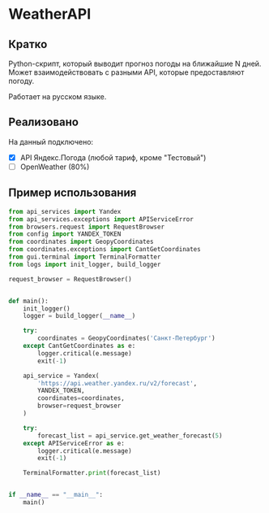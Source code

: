 # WeatherAPI

## Кратко
Python-скрипт, который выводит прогноз погоды на ближайшие N дней. Может взаимодействовать с разными API, которые предоставляют погоду.

Работает на русском языке.

## Реализовано
На данный подключено:
- [x] API Яндекс.Погода (любой тариф, кроме "Тестовый")
- [ ] OpenWeather (80%)

## Пример использования
```python
from api_services import Yandex
from api_services.exceptions import APIServiceError
from browsers.request import RequestBrowser
from config import YANDEX_TOKEN
from coordinates import GeopyCoordinates
from coordinates.exceptions import CantGetCoordinates
from gui.terminal import TerminalFormatter
from logs import init_logger, build_logger

request_browser = RequestBrowser()


def main():
    init_logger()
    logger = build_logger(__name__)

    try:
        coordinates = GeopyCoordinates('Санкт-Петербург')
    except CantGetCoordinates as e:
        logger.critical(e.message)
        exit(-1)

    api_service = Yandex(
        'https://api.weather.yandex.ru/v2/forecast',
        YANDEX_TOKEN,
        coordinates=coordinates,
        browser=request_browser
    )

    try:
        forecast_list = api_service.get_weather_forecast(5)
    except APIServiceError as e:
        logger.critical(e.message)
        exit(-1)

    TerminalFormatter.print(forecast_list)


if __name__ == "__main__":
    main()
```
